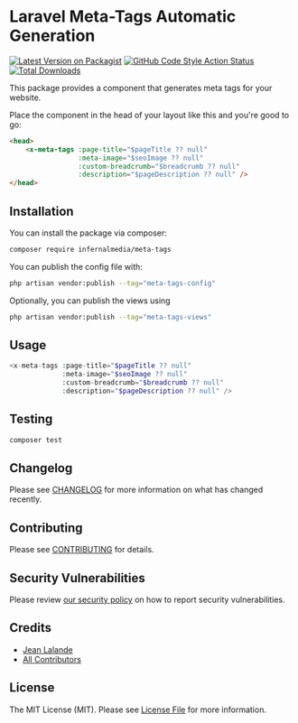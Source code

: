 # Laravel Meta-Tags Automatic Generation

[![Latest Version on Packagist](https://img.shields.io/packagist/v/infernalmedia/meta-tags.svg?style=flat-square)](https://packagist.org/packages/infernalmedia/meta-tags)
[![GitHub Code Style Action Status](https://img.shields.io/github/actions/workflow/status/infernalmedia/meta-tags/fix-php-code-style-issues.yml?branch=main&label=code%20style&style=flat-square)](https://github.com/infernalmedia/meta-tags/actions?query=workflow%3A"Fix+PHP+code+style+issues"+branch%3Amain)
[![Total Downloads](https://img.shields.io/packagist/dt/infernalmedia/meta-tags.svg?style=flat-square)](https://packagist.org/packages/infernalmedia/meta-tags)

This package provides a component that generates meta tags for your website.

Place the component in the head of your layout like this and you're good to go:

```html
<head>
    <x-meta-tags :page-title="$pageTitle ?? null"
                 :meta-image="$seoImage ?? null"
                 :custom-breadcrumb="$breadcrumb ?? null"
                 :description="$pageDescription ?? null" />    
</head>
```

## Installation

You can install the package via composer:

```bash
composer require infernalmedia/meta-tags
```

You can publish the config file with:

```bash
php artisan vendor:publish --tag="meta-tags-config"
```

Optionally, you can publish the views using

```bash
php artisan vendor:publish --tag="meta-tags-views"
```

## Usage

```php
<x-meta-tags :page-title="$pageTitle ?? null"
             :meta-image="$seoImage ?? null"
             :custom-breadcrumb="$breadcrumb ?? null"
             :description="$pageDescription ?? null" />
```

## Testing

```bash
composer test
```

## Changelog

Please see [CHANGELOG](CHANGELOG.md) for more information on what has changed recently.

## Contributing

Please see [CONTRIBUTING](CONTRIBUTING.md) for details.

## Security Vulnerabilities

Please review [our security policy](../../security/policy) on how to report security vulnerabilities.

## Credits

- [Jean Lalande](https://github.com/jlalande)
- [All Contributors](../../contributors)

## License

The MIT License (MIT). Please see [License File](LICENSE.md) for more information.
